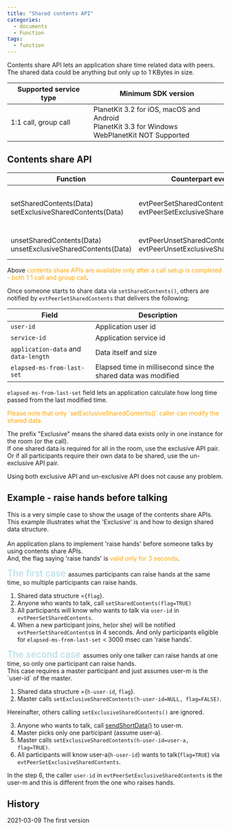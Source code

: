 ```yaml
---
title: "Shared contents API"
categories:
  - documents
  - Function
tags:
  - function
---
```


Contents share API lets an application share time related data with peers.
The shared data could be anything but only up to 1 KBytes in size.

| Supported service type | Minimum SDK version|
| ---- | ---- |
| 1:1 call, group call | PlanetKit 3.2 for iOS, macOS and Android<br> PlanetKit 3.3 for Windows<br> WebPlanetKit NOT Supported|

## Contents share API

| Function | Counterpart event | Description |
| ---- | ---- | ---- |
| setSharedContents(Data)<br> setExclusiveSharedContents(Data)| evtPeerSetSharedContents<br> evtPeerSetExclusiveSharedContents | Write shared-data as a specific value |
| unsetSharedContents(Data)<br> unsetExclusiveSharedContents(Data)| evtPeerUnsetSharedContents<br> evtPeerUnsetExclusiveSharedContents | Clean the shared-data |

Above <span style="color:orange"> contents share APIs are available only after
a call setup is completed - both 1:1 call and group call</span>.

Once someone starts to share data via `setSharedContents()`, others are notified by
`evtPeerSetSharedContents` that delivers the following:

| Field | Description |
| ---- | ---- |
|`user-id` | Application user id |
|`service-id` | Application service id |
|`application-data` and `data-length` | Data itself and size |
|`elapsed-ms-from-last-set` | Elapsed time in millisecond since the shared data was modified |

`elapsed-ms-from-last-set` field lets an application calculate how long time passed from the last modified time.

<span style="color:orange">
Please note that only `setExclusiveSharedContents()` caller can modify the shared data.
</span>

The prefix "Exclusive" means the shared data exists only in one instance for the room (or the call). <br>
If one shared data is required for all in the room, use the exclusive API pair.
Or if all participants require their own data to be shared, use the un-exclusive API pair.<br>

Using both exclusive API and un-exclusive API does not cause any problem.

## Example - raise hands before talking

This is a very simple case to show the usage of the contents share APIs.<br>
This example illustrates what the 'Exclusive' is and how to design shared data structure.<br>
<br>
An application plans to implement 'raise hands' before someone talks by using contents share APIs.<br>
And, the flag saying 'raise hands' is <span style="color:orange">valid only for 3 seconds</span>.

<span style="font-size: 150%; color:lightblue">
The first case
</span>
assumes participants can raise hands at the same time, so multiple participants can raise hands.

1) Shared data structure ={`flag`}.<br>
2) Anyone who wants to talk, call `setSharedContents(flag=TRUE)`<br>
3) All participants will know who wants to talk via `user-id` in `evtPeerSetSharedContents`.<br>
4) When a new participant joins, he(or she) will be notified `evtPeerSetSharedContents`s in 4 seconds.
And only participants eligible for `elapsed-ms-from-last-set` < 3000 msec can 'raise hands'.


<span style="font-size: 150%; color:lightblue">
The second case
</span>
assumes only one talker can raise hands at one time, so only one participant can raise hands.<br>
This case requires a master participant and just assumes user-m is the `user-id` of the master.

1) Shared data structure ={`h-user-id`, `flag`}.<br>
2) Master calls `setExclusiveSharedContents(h-user-id=NULL, flag=FALSE)`.<br>

Hereinafter, others calling `setExclusiveSharedContents()` are ignored.<br>

3) Anyone who wants to talk, call [sendShortData()]({{site.baseurl}}/documents/function/ftn-sendshortdata/) to user-m.<br>
4) Master picks only one participant (assume user-a).<br>
5) Master calls `setExclusiveSharedContents(h-user-id=user-a, flag=TRUE)`.<br>
6) All participants will know user-a(`h-user-id`) wants to talk(`flag=TRUE`) via `evtPeerSetExclusiveSharedContents`. <br>

In the step 6, the caller `user-id` in `evtPeerSetExclusiveSharedContents` is the user-m and this is different from the one who raises hands.



## History
2021-03-09 The first version <br>

